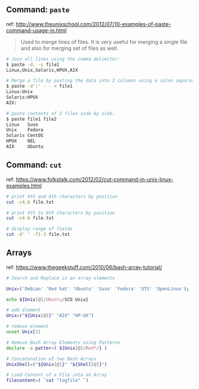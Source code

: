 ## Command: `paste`

ref: http://www.theunixschool.com/2012/07/10-examples-of-paste-command-usage-in.html

> Used to merge lines of files. It is very useful for merging a single file and also for merging set of files as well. 

```sh
# Join all lines using the comma delimiter:
$ paste -d, -s file1
Linux,Unix,Solaris,HPUX,AIX

# Merge a file by pasting the data into 2 columns using a colon separator:
$ paste -d':' - - < file1
Linux:Unix
Solaris:HPUX
AIX:

# paste contents of 2 files side by side.
$ paste file1 file2
Linux   Suse
Unix    Fedora
Solaris CentOS
HPUX    OEL
AIX     Ubuntu
```

## Command: `cut`

ref: https://www.folkstalk.com/2012/02/cut-command-in-unix-linux-examples.html

```sh
# print 4th and 6th characters by position
cut -c4,6 file.txt

# print 4th to 6th characters by position
cut -c4-6 file.txt

# display range of fields
cut -d' ' -f1-3 file.txt

```


## Arrays

ref: https://www.thegeekstuff.com/2010/06/bash-array-tutorial/

```sh
# Search and Replace in an array elements

Unix=('Debian' 'Red hat' 'Ubuntu' 'Suse' 'Fedora' 'UTS' 'OpenLinux');

echo ${Unix[@]/Ubuntu/SCO Unix}

# add element
Unix=("${Unix[@]}" "AIX" "HP-UX")

# remove element
unset Unix[3]

# Remove Bash Array Elements using Patterns
declare -a patter=( ${Unix[@]/Red*/} )

# Concatenation of two Bash Arrays
UnixShell=("${Unix[@]}" "${Shell[@]}")

# Load Content of a File into an Array
filecontent=( `cat "logfile" `)
```

